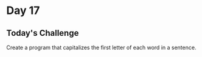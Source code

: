 # Day 17
## Today's Challenge
Create a program that capitalizes the first letter of each word in a sentence.